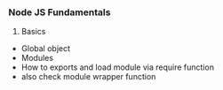 ### Node JS Fundamentals

1. Basics

- Global object
- Modules
- How to exports and load module via require function
- also check module wrapper function
